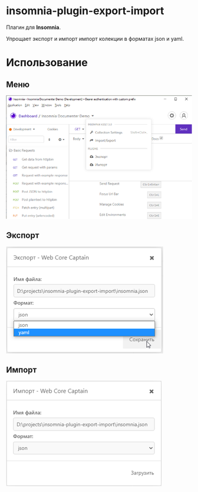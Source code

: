 # insomnia-plugin-export-import

Плагин для **Insomnia**.

Упрощает экспорт и импорт импорт колекции в форматах json и yaml.

# Использование
## Меню
![Меню](https://raw.githubusercontent.com/xdignat/insomnia-plugin-export-import/main/doc/01.png)

## Экспорт
![Экспорт](https://raw.githubusercontent.com/xdignat/insomnia-plugin-export-import/main/doc/02.png)

## Импорт
![Импорт](https://raw.githubusercontent.com/xdignat/insomnia-plugin-export-import/main/doc/03.png)
